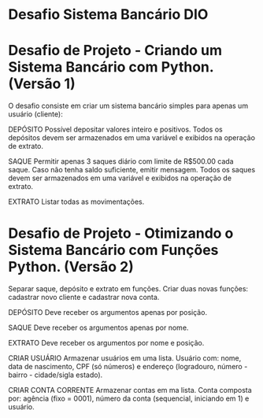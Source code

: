 # Desafio Sistema Bancário DIO #
# Desafio de Projeto - Criando um Sistema Bancário com Python. (Versão 1)

O desafio consiste em criar um sistema bancário simples para apenas um usuário (cliente):

DEPÓSITO
	Possível depositar valores inteiro e positivos. Todos os depósitos devem ser armazenados em uma variável e exibidos na operação de extrato.

SAQUE
	Permitir apenas 3 saques diário com limite de R$500.00 cada saque. Caso não tenha saldo suficiente, emitir mensagem. Todos os saques devem ser armazenados em uma variável e exibidos na operação de extrato.

EXTRATO
	Listar todas as movimentações.

 # Desafio de Projeto - Otimizando o Sistema Bancário com Funções Python. (Versão 2)

Separar saque, depósito e extrato em funções. Criar duas novas funções: cadastrar novo cliente e cadastrar nova conta.

DEPÓSITO
	Deve receber os argumentos apenas por posição.

SAQUE
	Deve receber os argumentos apenas por nome.

EXTRATO
	Deve receber os argumentos por nome e posição.

CRIAR USUÁRIO
	Armazenar usuários em uma lista. Usuário com: nome, data de nascimento, CPF (só números) e endereço (logradouro, número - bairro - cidade/sigla estado).

CRIAR CONTA CORRENTE
	Armazenar contas em ma lista. Conta composta por: agência (fixo = 0001), número da conta (sequencial, iniciando em 1) e usuário.
 
 
